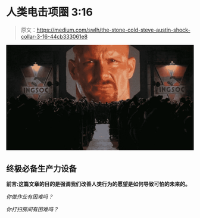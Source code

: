 # 人类电击项圈 3:16

> 原文：<https://medium.com/swlh/the-stone-cold-steve-austin-shock-collar-3-16-44cb333061e8>

![](img/34f76a1e5bfaba44cdd61c4d5fcefeee.png)

## 终极必备生产力设备

**前言:这篇文章的目的是强调我们改善人类行为的愿望是如何导致可怕的未来的。**

*你做作业有困难吗？*

*你打扫房间有困难吗？*